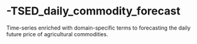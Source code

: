 # -TSED_daily_commodity_forecast
Time-series enriched with domain-specific terms to forecasting the daily future price of agricultural commodities.
